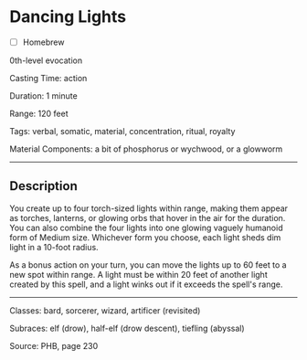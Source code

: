 # Dancing Lights

- [ ] Homebrew

0th-level evocation

Casting Time: action

Duration: 1 minute

Range: 120 feet

Tags: verbal, somatic, material, concentration, ritual, royalty

Material Components: a bit of phosphorus or wychwood, or a glowworm

---

## Description
You create up to four torch-sized lights within range, making them appear as torches, lanterns, or glowing orbs that hover in the air for the duration. You can also combine the four lights into one glowing vaguely humanoid form of Medium size. Whichever form you choose, each light sheds dim light in a 10-foot radius.

As a bonus action on your turn, you can move the lights up to 60 feet to a new spot within range. A light must be within 20 feet of another light created by this spell, and a light winks out if it exceeds the spell's range.

---

Classes: bard, sorcerer, wizard, artificer (revisited)

Subraces: elf (drow), half-elf (drow descent), tiefling (abyssal)

Source: PHB, page 230
